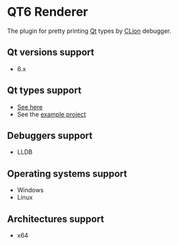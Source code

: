 # QT6 Renderer

The plugin for pretty printing [Qt][qt] types by [CLion][clion] debugger.

[qt]: https://www.qt.io/
[clion]: https://www.jetbrains.com/clion/

## Qt versions support
* 6.x

## Qt types support
* [See here](./python/lldb)
* See the [example project](./example-project)

## Debuggers support
* LLDB

## Operating systems support
* Windows
* Linux

## Architectures support
* x64

